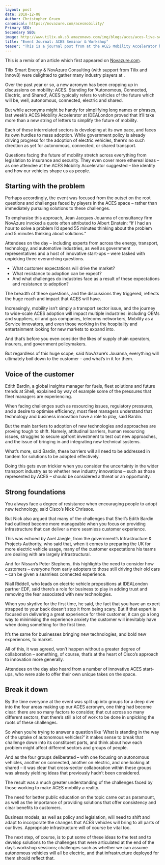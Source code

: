 ```yaml
---
layout: post
date: 2018-12-08
Author: Christopher Gruen
canonical: https://novazure.com/acesmobility/
Primary SEO:  
Secondary SEO:
image: http://www.tilix.uk.s3.amazonaws.com/img/blogs/aces/aces-live-scribe.jpg
title: "Event Journal: ACES Seminar & Workshop"
teaser: "This is a journal post from at the ACES Mobility Accelerator held at IdeaLondon on 23 November 2018. This was a cross-industry event which unpicked the future of mobility."
---
```


This is a remix of an article which first appeared on [Novazure.com](https://novazure.com/acesmobility/).

Tilix Smart Energy & NovAzure Consulting (with support from Tilix and !nnov8) were delighted to gather many industry players at .

Over the past year or so, a new acronym has been cropping up in
discussions on mobility: ACES. Standing for ‘Autonomous, Connected, Electric, and Shared’, ACES typically refers to vehicles of the future which will be, well, autonomous, connected, electric and shared.

But while acronyms might be handy for simplifying long names or phrases, last week’s ACES Mobility Accelerator at IDEALondon proved that it’ll take more than a new string of letters to simplify the future of mobility.

Each of these interrelated sectors is developing at its own pace, and faces its own hurdles to mass adoption. While government policy is already driving progress for the adoption of electric vehicles, there’s no such direction as yet for autonomous, connected, or shared transport.

Questions facing the future of mobility stretch across everything from legislation to insurance and security. They even cover more ethereal ideas – as one attendee at the ACES Mobility Accelerator suggested – like identity and how our vehicles shape us as people.

## Starting with the problem
Perhaps accordingly, the event was focused from the outset on the root questions and challenges faced by players in the ACES space – rather than immediately pursuing solutions to these challenges.

To emphasise this approach, Jean Jacques Jouanna of consultancy firm NovAzure invoked a quote often attributed to Albert Einstein: “If I had an hour to solve a problem I’d spend 55 minutes thinking about the problem and 5 minutes thinking about solutions.”

Attendees on the day – including experts from across the energy,
transport, technology, and automotive industries, as well as government representatives and a host of innovative start-ups – were tasked with unpicking three overarching questions.

- What customer expectations will drive the market?
- What resistance to adoption can be expect?
- And what challenges do industries face as a result of these expectations and resistance to adoption?

The breadth of these questions, and the discussions they triggered, reflects the huge reach and impact that ACES will have.

Increasingly, mobility isn’t simply a transport sector issue, and the journey to wide-scale ACES adoption will impact multiple industries: including OEMs and suppliers, oil and gas companies, telecoms networkers, Mobility as a Service innovators, and even those working in the hospitality and entertainment looking for new markets to expand into.

And that’s before you even consider the likes of supply chain operators, insurers, and government policymakers.

But regardless of this huge scope, said NovAzure’s Jouanna, everything will ultimately boil down to the customer – and what’s in it for them.

## Voice of the customer
Edith Bardin, a global insights manager for fuels, fleet solutions and future trends at Shell, explained by way of example some of the pressures that fleet managers are experiencing.

When facing challenges such as resourcing issues, regulatory pressures, and a desire to optimise efficiency, most fleet managers understand that technology and business innovation have a role to play, said Bardin.

But the main barriers to adoption of new technologies and approaches are proving tough to shift. Namely, attitudinal barriers, human resourcing issues, struggles to secure upfront investment to test out new approaches, and the issue of bringing in and integrating new technical systems.

What’s more, said Bardin, these barriers will all need to be addressed in tandem for solutions to be adopted effectively.

Doing this gets even trickier when you consider the uncertainty in the wider transport industry as to whether new industry innovations – such as those represented by ACES – should be considered a threat or an opportunity.

## Strong foundations
You always face a degree of resistance when encouraging people to adopt new technology, said Cisco’s Nick Chrissos.

But Nick also argued that many of the challenges that Shell’s Edith Bardin had outlined become more manageable when you focus on providing infrastructure that can deliver a more seamless customer experience.

This was echoed by Axel Jaegle, from the government’s Infrastructure & Projects Authority, who said that, when it comes to preparing the UK for more electric vehicle usage, many of the customer expectations his teams are dealing with are largely infrastructural.

And for Nissan’s Peter Stephens, this highlights the need to consider how customers – everyone from early adopters to those still driving their old cars – can be given a seamless connected experience.

Niall Riddell, who leads on electric vehicle propositions at IDEALondon partner EDF, said there’s a role for business to play in adding trust and removing the fear associated with new technologies.

When you skydive for the first time, he said, the fact that you have an expert strapped to your back doesn’t stop it from being scary. But if that expert is focused on delivering a great experience for their customer, it can go a long way to minimising the experience anxiety the customer will inevitably have when doing something for the first time.

It’s the same for businesses bringing new technologies, and bold new experiences, to market.

All of this, it was agreed, won’t happen without a greater degree of collaboration – something, of course, that’s at the heart of Cisco’s approach to innovation more generally.

Attendees on the day also heard from a number of innovative ACES
start-ups, who were able to offer their own unique takes on the space.

## Break it down
By the time everyone at the event was split up into groups for a deep dive into the four areas making up our ACES acronym, one thing had become clear: there are so many factors to consider, that cut across so many different sectors, that there’s still a lot of work to be done in unpicking the roots of these challenges.

So when you’re trying to answer a question like ‘What is standing in the way of the uptake of autonomous vehicles?’ it makes sense to break that challenge down into its constituent parts, and think about how each problem might affect different sectors and groups of people.

And as the four groups deliberated – with one focusing on autonomous vehicles, another on connected, another on electric, and one looking at shared – it was clear that cross-sector collaboration within these groups was already yielding ideas that previously hadn’t been considered.

The result was a much greater understanding of the challenges faced by those working to make ACES mobility a reality.

The need for better public education on the topic came out as paramount, as well as the importance of providing solutions that offer consistency and clear benefits to customers.

Business models, as well as policy and legislation, will need to shift and adapt to incorporate the changes that ACES vehicles will bring to all parts of our lives. Appropriate infrastructure will of course be vital too.

The next step, of course, is to put some of these ideas to the test and to develop solutions to the challenges that were articulated at the end of the day’s workshop sessions; challenges such as whether we can assume autonomous vehicles will all be electric, and that infrastructure deployed for them should reflect that.
